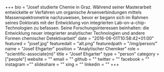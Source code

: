 +++
bio = "Josef studierte Chemie in Graz. Während seiner Masterarbeit entwickelte er Verfahren um organische Arsenverbindungen mittels Massenspektrometrie nachzuweisen, bevor er begann sich im Rahmen seines Doktorats mit der Entwicklung von integrierten Lab-on-a-chip-Technologien zu befassen. Seine Forschungsinteressen beinhalten: die Entwicklung neuer integrierter analytischer Technologien und andere Formen chemischer Detektivarbeit"
date = "2016-06-01T10:58:42+01:00"
featured = "josef.jpg"
featuredalt = "alt.png"
featuredpath = "/img/person/"
name = "Josef Ehgarter"
position = "Analytischer Chemiker"
role = "scientific-associate(m)"
title = "Josef Ehgarter"
type = "person"
category = ["people"]
website = ""
email = ""
github = ""
twitter = ""
facebook = ""
instagram =""
slideshare = ""
xing = ""
linkedin = ""
+++
